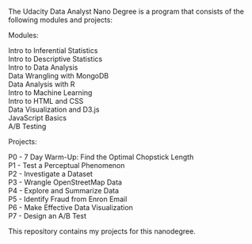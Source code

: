 The Udacity Data Analyst Nano Degree is a program that consists of the following modules and projects:

Modules:

Intro to Inferential Statistics  
Intro to Descriptive Statistics  
Intro to Data Analysis  
Data Wrangling with MongoDB  
Data Analysis with R  
Intro to Machine Learning  
Intro to HTML and CSS  
Data Visualization and D3.js  
JavaScript Basics  
A/B Testing  

Projects:   

P0 - 7 Day Warm-Up: Find the Optimal Chopstick Length   
P1 - Test a Perceptual Phenomenon  
P2 - Investigate a Dataset  
P3 - Wrangle OpenStreetMap Data  
P4 - Explore and Summarize Data  
P5 - Identify Fraud from Enron Email  
P6 - Make Effective Data Visualization  
P7 - Design an A/B Test  

This repository contains my projects for this nanodegree.
